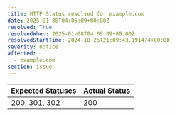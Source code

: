 ```yaml
---
title: HTTP Status resolved for example.com
date: 2025-01-08T04:05:09+00:00Z
resolved: True
resolvedWhen: 2025-01-08T04:05:09+00:00Z
resolvedStartTime: 2024-10-25T21:09:43.191474+00:00
severity: notice
affected:
  - example.com
section: issue
---
```


| Expected Statuses | Actual Status  |
|-------------------|----------------|
| 200, 301, 302 | 200 |
